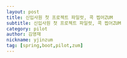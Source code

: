 ```yaml
---
layout: post
title: 신입사원 첫 프로젝트 파일럿, 콕 찝어ZUM
subtitle: 신입사원 첫 프로젝트 파일럿, 콕 찝어ZUM
category: pilot
author: 김영재
nickname: yjinzum
tag: [spring,boot,pilot,zum]
---
```


<script>
    location.href='https://zuminternet.github.io/ZUM-Pilot/';
</script>